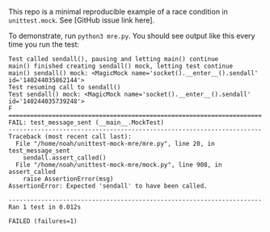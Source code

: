 This repo is a minimal reproducible example of a race condition in `unittest.mock`. See [GitHub issue link here].

To demonstrate, run `python3 mre.py`. You should see output like this every time you run the test:

```
Test called sendall(), pausing and letting main() continue
main() finished creating sendall() mock, letting test continue
main() sendall() mock: <MagicMock name='socket().__enter__().sendall' id='140244035862144'>
Test resuming call to sendall()
Test sendall() mock: <MagicMock name='socket().__enter__().sendall' id='140244035739248'>
F
======================================================================
FAIL: test_message_sent (__main__.MockTest)
----------------------------------------------------------------------
Traceback (most recent call last):
  File "/home/noah/unittest-mock-mre/mre.py", line 20, in test_message_sent
    sendall.assert_called()
  File "/home/noah/unittest-mock-mre/mock.py", line 908, in assert_called
    raise AssertionError(msg)
AssertionError: Expected 'sendall' to have been called.

----------------------------------------------------------------------
Ran 1 test in 0.012s

FAILED (failures=1)
```
